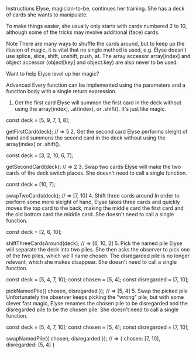Instructions
Elyse, magician-to-be, continues her training. She has a deck of cards she wants to manipulate.

To make things easier, she usually only starts with cards numbered 2 to 10, although some of the tricks may involve additional (face) cards.

Note
There are many ways to shuffle the cards around, but to keep up the illusion of magic, it is vital that no single method is used, e.g. Elyse doesn't use splice, slice, shift, unshift, push, at. The array accessor array[index] and object accessor (object[key] and object.key) are also never to be used.

Want to help Elyse level up her magic?

Advanced
Every function can be implemented using the parameters and a function body with a single return expression.

1. Get the first card
Elyse will summon the first card in the deck without using the array[index], .at(index), or .shift(). It's just like magic.

const deck = [5, 9, 7, 1, 8];

getFirstCard(deck);
// => 5
2. Get the second card
Elyse performs sleight of hand and summons the second card in the deck without using the array[index] or .shift().

const deck = [3, 2, 10, 6, 7];

getSecondCard(deck);
// => 2
3. Swap two cards
Elyse will make the two cards of the deck switch places. She doesn't need to call a single function.

const deck = [10, 7];

swapTwoCards(deck);
// => [7, 10]
4. Shift three cards around
In order to perform some more sleight of hand, Elyse takes three cards and quickly moves the top card to the back, making the middle card the first card and the old bottom card the middle card. She doesn't need to call a single function.

const deck = [2, 6, 10];

shiftThreeCardsAround(deck);
// => [6, 10, 2]
5. Pick the named pile
Elyse will separate the deck into two piles. She then asks the observer to pick one of the two piles, which we'll name chosen. The disregarded pile is no longer relevant, which she makes disappear. She doesn't need to call a single function.

const deck = [5, 4, 7, 10];
const chosen = [5, 4];
const disregarded = [7, 10];

pickNamedPile({ chosen, disregarded });
// => [5, 4]
5. Swap the picked pile
Unfortunately the observer keeps picking the "wrong" pile, but with some clever fast magic, Elyse renames the chosen pile to be disregarded and the disregarded pile to be the chosen pile. She doesn't need to call a single function.

const deck = [5, 4, 7, 10];
const chosen = [5, 4];
const disregarded = [7, 10];

swapNamedPile({ chosen, disregarded });
// => { chosen: [7, 10], disregarded: [5, 4] }